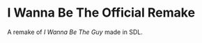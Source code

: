 I Wanna Be The Official Remake
==============================

A remake of *I Wanna Be The Guy* made in SDL.